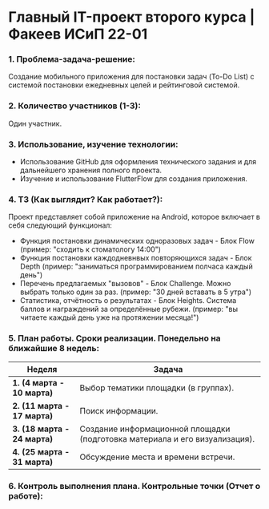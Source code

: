 
# Главный IT-проект второго курса | Факеев ИСиП 22-01

### 1. Проблема-задача-решение:

Создание мобильного приложения для постановки задач (To-Do List) с системой постановки ежедневных целей и рейтинговой системой.

### 2. Количество участников (1-3):

Один участник.

### 3. Использование, изучение технологии:

- Использование GitHub для оформления технического задания и для дальнейшего хранения полного проекта.
- Изучение и использование FlutterFlow для создания приложения.

### 4. ТЗ (Как выглядит? Как работает?):

Проект представляет собой приложение на Android, которое включает в себя следующий функционал:
- Функция постановки динамических одноразовых задач - Блок Flow (пример: "сходить к стоматологу 14:00")
- Функция постановки каждодневнвых повторяющихся задач - Блок Depth (пример: "заниматься программированием полчаса каждый день")
- Перечень предлагаемых "вызовов" - Блок Challenge. Можно выбрать только один за раз. (пример: "30 дней вставать в 5 утра")
- Статистика, отчётность о результатах - Блок Heights. Система баллов и награждений за определённые рубежи. (пример: "вы читаете каждый день уже на протяжении месяца!") 

### 5. План работы. Сроки реализации. Понедельно на ближайшие 8 недель:

| Неделя  | Задача |
| ------------- | ------------- |
| **1. (4 марта - 10 марта)** | Выбор тематики площадки (в группах). |
| **2. (11 марта - 17 марта)**  | Поиск информации. |
|**3. (18 марта - 24 марта)**|Создание информационной площадки (подготовка материала и его визуализация).|
|**4. (25 марта - 31 марта)** |Обсуждение места и времени встречи.|

### 6. Контроль выполнения плана. Контрольные точки (Отчет о работе):

